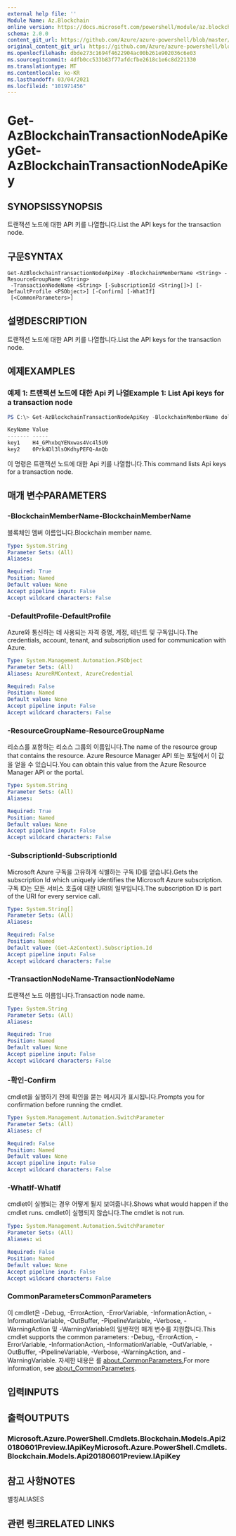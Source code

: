 ```yaml
---
external help file: ''
Module Name: Az.Blockchain
online version: https://docs.microsoft.com/powershell/module/az.blockchain/get-azblockchaintransactionnodeapikey
schema: 2.0.0
content_git_url: https://github.com/Azure/azure-powershell/blob/master/src/Blockchain/help/Get-AzBlockchainTransactionNodeApiKey.md
original_content_git_url: https://github.com/Azure/azure-powershell/blob/master/src/Blockchain/help/Get-AzBlockchainTransactionNodeApiKey.md
ms.openlocfilehash: dbde273c1694f4622904ac00b261e902036c6e03
ms.sourcegitcommit: 4dfb0cc533b83f77afdcfbe2618c1e6c8d221330
ms.translationtype: MT
ms.contentlocale: ko-KR
ms.lasthandoff: 03/04/2021
ms.locfileid: "101971456"
---
```

# <span data-ttu-id="67d16-101">Get-AzBlockchainTransactionNodeApiKey</span><span class="sxs-lookup"><span data-stu-id="67d16-101">Get-AzBlockchainTransactionNodeApiKey</span></span>

## <span data-ttu-id="67d16-102">SYNOPSIS</span><span class="sxs-lookup"><span data-stu-id="67d16-102">SYNOPSIS</span></span>
<span data-ttu-id="67d16-103">트랜잭션 노드에 대한 API 키를 나열합니다.</span><span class="sxs-lookup"><span data-stu-id="67d16-103">List the API keys for the transaction node.</span></span>

## <span data-ttu-id="67d16-104">구문</span><span class="sxs-lookup"><span data-stu-id="67d16-104">SYNTAX</span></span>

```
Get-AzBlockchainTransactionNodeApiKey -BlockchainMemberName <String> -ResourceGroupName <String>
 -TransactionNodeName <String> [-SubscriptionId <String[]>] [-DefaultProfile <PSObject>] [-Confirm] [-WhatIf]
 [<CommonParameters>]
```

## <span data-ttu-id="67d16-105">설명</span><span class="sxs-lookup"><span data-stu-id="67d16-105">DESCRIPTION</span></span>
<span data-ttu-id="67d16-106">트랜잭션 노드에 대한 API 키를 나열합니다.</span><span class="sxs-lookup"><span data-stu-id="67d16-106">List the API keys for the transaction node.</span></span>

## <span data-ttu-id="67d16-107">예제</span><span class="sxs-lookup"><span data-stu-id="67d16-107">EXAMPLES</span></span>

### <span data-ttu-id="67d16-108">예제 1: 트랜잭션 노드에 대한 Api 키 나열</span><span class="sxs-lookup"><span data-stu-id="67d16-108">Example 1: List Api keys for a transaction node</span></span>
```powershell
PS C:\> Get-AzBlockchainTransactionNodeApiKey -BlockchainMemberName dolauli001 -ResourceGroupName testgroup -TransactionNodeName tranctionnode001

KeyName Value
------- -----
key1    H4_GPhxbqYENxwas4Vc4l5U9
key2    0Prk4Dl3lsOKdhyPEFQ-AnQb
```

<span data-ttu-id="67d16-109">이 명령은 트랜잭션 노드에 대한 Api 키를 나열합니다.</span><span class="sxs-lookup"><span data-stu-id="67d16-109">This command lists Api keys for a transaction node.</span></span>

## <span data-ttu-id="67d16-110">매개 변수</span><span class="sxs-lookup"><span data-stu-id="67d16-110">PARAMETERS</span></span>

### <span data-ttu-id="67d16-111">-BlockchainMemberName</span><span class="sxs-lookup"><span data-stu-id="67d16-111">-BlockchainMemberName</span></span>
<span data-ttu-id="67d16-112">블록체인 멤버 이름입니다.</span><span class="sxs-lookup"><span data-stu-id="67d16-112">Blockchain member name.</span></span>

```yaml
Type: System.String
Parameter Sets: (All)
Aliases:

Required: True
Position: Named
Default value: None
Accept pipeline input: False
Accept wildcard characters: False
```

### <span data-ttu-id="67d16-113">-DefaultProfile</span><span class="sxs-lookup"><span data-stu-id="67d16-113">-DefaultProfile</span></span>
<span data-ttu-id="67d16-114">Azure와 통신하는 데 사용되는 자격 증명, 계정, 테넌트 및 구독입니다.</span><span class="sxs-lookup"><span data-stu-id="67d16-114">The credentials, account, tenant, and subscription used for communication with Azure.</span></span>

```yaml
Type: System.Management.Automation.PSObject
Parameter Sets: (All)
Aliases: AzureRMContext, AzureCredential

Required: False
Position: Named
Default value: None
Accept pipeline input: False
Accept wildcard characters: False
```

### <span data-ttu-id="67d16-115">-ResourceGroupName</span><span class="sxs-lookup"><span data-stu-id="67d16-115">-ResourceGroupName</span></span>
<span data-ttu-id="67d16-116">리소스를 포함하는 리소스 그룹의 이름입니다.</span><span class="sxs-lookup"><span data-stu-id="67d16-116">The name of the resource group that contains the resource.</span></span>
<span data-ttu-id="67d16-117">Azure Resource Manager API 또는 포털에서 이 값을 얻을 수 있습니다.</span><span class="sxs-lookup"><span data-stu-id="67d16-117">You can obtain this value from the Azure Resource Manager API or the portal.</span></span>

```yaml
Type: System.String
Parameter Sets: (All)
Aliases:

Required: True
Position: Named
Default value: None
Accept pipeline input: False
Accept wildcard characters: False
```

### <span data-ttu-id="67d16-118">-SubscriptionId</span><span class="sxs-lookup"><span data-stu-id="67d16-118">-SubscriptionId</span></span>
<span data-ttu-id="67d16-119">Microsoft Azure 구독을 고유하게 식별하는 구독 ID를 얻습니다.</span><span class="sxs-lookup"><span data-stu-id="67d16-119">Gets the subscription Id which uniquely identifies the Microsoft Azure subscription.</span></span>
<span data-ttu-id="67d16-120">구독 ID는 모든 서비스 호출에 대한 URI의 일부입니다.</span><span class="sxs-lookup"><span data-stu-id="67d16-120">The subscription ID is part of the URI for every service call.</span></span>

```yaml
Type: System.String[]
Parameter Sets: (All)
Aliases:

Required: False
Position: Named
Default value: (Get-AzContext).Subscription.Id
Accept pipeline input: False
Accept wildcard characters: False
```

### <span data-ttu-id="67d16-121">-TransactionNodeName</span><span class="sxs-lookup"><span data-stu-id="67d16-121">-TransactionNodeName</span></span>
<span data-ttu-id="67d16-122">트랜잭션 노드 이름입니다.</span><span class="sxs-lookup"><span data-stu-id="67d16-122">Transaction node name.</span></span>

```yaml
Type: System.String
Parameter Sets: (All)
Aliases:

Required: True
Position: Named
Default value: None
Accept pipeline input: False
Accept wildcard characters: False
```

### <span data-ttu-id="67d16-123">-확인</span><span class="sxs-lookup"><span data-stu-id="67d16-123">-Confirm</span></span>
<span data-ttu-id="67d16-124">cmdlet을 실행하기 전에 확인을 묻는 메시지가 표시됩니다.</span><span class="sxs-lookup"><span data-stu-id="67d16-124">Prompts you for confirmation before running the cmdlet.</span></span>

```yaml
Type: System.Management.Automation.SwitchParameter
Parameter Sets: (All)
Aliases: cf

Required: False
Position: Named
Default value: None
Accept pipeline input: False
Accept wildcard characters: False
```

### <span data-ttu-id="67d16-125">-WhatIf</span><span class="sxs-lookup"><span data-stu-id="67d16-125">-WhatIf</span></span>
<span data-ttu-id="67d16-126">cmdlet이 실행되는 경우 어떻게 될지 보여줍니다.</span><span class="sxs-lookup"><span data-stu-id="67d16-126">Shows what would happen if the cmdlet runs.</span></span>
<span data-ttu-id="67d16-127">cmdlet이 실행되지 않습니다.</span><span class="sxs-lookup"><span data-stu-id="67d16-127">The cmdlet is not run.</span></span>

```yaml
Type: System.Management.Automation.SwitchParameter
Parameter Sets: (All)
Aliases: wi

Required: False
Position: Named
Default value: None
Accept pipeline input: False
Accept wildcard characters: False
```

### <span data-ttu-id="67d16-128">CommonParameters</span><span class="sxs-lookup"><span data-stu-id="67d16-128">CommonParameters</span></span>
<span data-ttu-id="67d16-129">이 cmdlet은 -Debug, -ErrorAction, -ErrorVariable, -InformationAction, -InformationVariable, -OutBuffer, -PipelineVariable, -Verbose, -WarningAction 및 -WarningVariable의 일반적인 매개 변수를 지원합니다.</span><span class="sxs-lookup"><span data-stu-id="67d16-129">This cmdlet supports the common parameters: -Debug, -ErrorAction, -ErrorVariable, -InformationAction, -InformationVariable, -OutVariable, -OutBuffer, -PipelineVariable, -Verbose, -WarningAction, and -WarningVariable.</span></span> <span data-ttu-id="67d16-130">자세한 내용은 를 [about_CommonParameters.](http://go.microsoft.com/fwlink/?LinkID=113216)</span><span class="sxs-lookup"><span data-stu-id="67d16-130">For more information, see [about_CommonParameters](http://go.microsoft.com/fwlink/?LinkID=113216).</span></span>

## <span data-ttu-id="67d16-131">입력</span><span class="sxs-lookup"><span data-stu-id="67d16-131">INPUTS</span></span>

## <span data-ttu-id="67d16-132">출력</span><span class="sxs-lookup"><span data-stu-id="67d16-132">OUTPUTS</span></span>

### <span data-ttu-id="67d16-133">Microsoft.Azure.PowerShell.Cmdlets.Blockchain.Models.Api20180601Preview.IApiKey</span><span class="sxs-lookup"><span data-stu-id="67d16-133">Microsoft.Azure.PowerShell.Cmdlets.Blockchain.Models.Api20180601Preview.IApiKey</span></span>

## <span data-ttu-id="67d16-134">참고 사항</span><span class="sxs-lookup"><span data-stu-id="67d16-134">NOTES</span></span>

<span data-ttu-id="67d16-135">별칭</span><span class="sxs-lookup"><span data-stu-id="67d16-135">ALIASES</span></span>

## <span data-ttu-id="67d16-136">관련 링크</span><span class="sxs-lookup"><span data-stu-id="67d16-136">RELATED LINKS</span></span>

